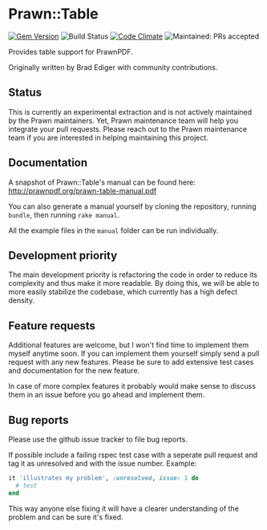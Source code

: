 # Prawn::Table

[![Gem Version](https://badge.fury.io/rb/prawn-table.png)](http://badge.fury.io/rb/prawn-table)
![Build Status](https://github.com/prawnpdf/prawn-table/actions/workflows/ci.yml/badge.svg)
[![Code Climate](https://codeclimate.com/github/prawnpdf/prawn-table.png)](https://codeclimate.com/github/prawnpdf/prawn-table)
![Maintained: PRs accepted](https://img.shields.io/badge/maintained-PRs_accepted-orange.png)

Provides table support for PrawnPDF.

Originally written by Brad Ediger with community contributions.

## Status

This is currently an experimental extraction and is not actively maintained by
the Prawn maintainers. Yet, Prawn maintenance team will help you integrate your pull
requests. Please reach out to the Prawn maintenance team if you are interested
in helping maintaining this project.

## Documentation

A snapshot of Prawn::Table's manual can be found here:
http://prawnpdf.org/prawn-table-manual.pdf

You can also generate a manual yourself by cloning the repository, running
`bundle`, then running `rake manual`.

All the example files in the `manual` folder can be run individually.

## Development priority

The main development priority is refactoring the code in order to reduce its
complexity and thus make it more readable. By doing this, we will be able
to more easily stabilize the codebase, which currently has a high
defect density.

## Feature requests

Additional features are welcome, but I won't find time to implement them myself
anytime soon. If you can implement them yourself simply send a pull request with
any new features. Please be sure to add extensive test cases and documentation
for the new feature.

In case of more complex features it probably would make sense to discuss them in
an issue before you go ahead and implement them.

## Bug reports

Please use the github issue tracker to file bug reports.

If possible include a failing rspec test case with a seperate pull request and
tag it as unresolved and with the issue number. Example:

```` ruby
it 'illustrates my problem', :unresolved, issue: 1 do
  # test
end
````

This way anyone else fixing it will have a clearer understanding of the
problem and can be sure it's fixed.
